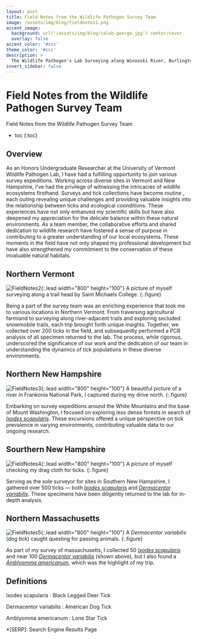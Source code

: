 ```yaml
---
layout: post
title: Field Notes from the Wildlife Pathogen Survey Team
image: /assets/img/blog/fieldnotes1.png
accent_image: 
  background: url('/assets/img/blog/caleb-george.jpg') center/cover
  overlay: false
accent_color: '#ccc'
theme_color: '#ccc'
description: >
  The Wildlife Pathogen's Lab Surveying along Winooski River, Burlington, VT.
invert_sidebar: false
---
```


# Field Notes from the Wildlife Pathogen Survey Team

Field Notes from the Wildlife Pathogen Survey Team

* toc
{:toc}

## Overview
As an Honors Undergraduate Researcher at the University of Vermont Wildlife Pathogen Lab, I have had a fulfilling opportunity to join various survey expeditions. Working across diverse sites in Vermont and New Hampshire, I've had the privilege of witnessing the intricacies of wildlife ecosystems firsthand. Surveys and tick collections have become routine , each outing revealing unique challenges and providing valuable insights into the relationship between ticks and ecological coonditions. These experiences have not only enhanved my scientific skills but have also deepened my appreciation for the delicate balance within these natural environments. As a team member, the collaborative efforts and shared dedication to wildlife research have fostered a sense of purpose in contributing to a greater understanding of our local ecosystems. These moments in the field have not only shaped my professional development but have also strengthened my commitment to the conservation of these invaluable natural habitats.


## Northern Vermont
![FieldNotes2](/assets/img/blog/fieldnotes2.png "A picture of myself surveying along a trail head by Saint Michaels College."){:.lead width="800" height="100"}
A picture of myself surveying along a trail head by Saint Michaels College.
{:.figure}

Being a part of the survey team was an enriching experience that took me to various locations in Northern Vermont. From traversing agricultural farmland to surveying along river-adjacent trails and exploring secluded snowmobile trails, each trip brought forth unique insights. Together, we collected over 200 ticks in the field, and subsequently performed a PCR analysis of all specimen returned to the lab. The process, while rigorous, underscored the significance of our work and the dedication of our team in understanding the dynamics of tick populations in these diverse environments.

## Northern New Hampshire
![FieldNotes3](/assets/img/blog/fieldnotes3.png "A beautiful picture of a river in Frankonia National Park, I captured during my drive north."){:.lead width="800" height="100"}
A beautiful picture of a river in Frankonia National Park, I captured during my drive north.
{:.figure}

Embarking on survey expeditions around the White Mountains and the base of Mount Washington, I focused on exploring less dense forests in search of [*Ixodes scapularis*](#definitions). These excursions offered a unique perspective on tick prevalence in varying environments, contributing valuable data to our ongoing research.

## Sourthern New Hampshire
![FieldNotes4](/assets/img/blog/fieldnotes4.png "A picture of myself checking my drag cloth for ticks."){:.lead width="800" height="100"}
A picture of myself checking my drag cloth for ticks.
{:.figure}

Serving as the sole surveyor for sites in Southern New Hampshire, I gathered  over 500 ticks — both [*Ixodes scapularis*](#definitions) and [*Dermacentor variabilis*](#definitions). These specimens have been diligently returned to the lab for in-depth analysis.

## Northern Massachusetts
![FieldNotes5](/assets/img/blog/fieldnotes2.png "A *Dermacentor variabilis* (dog tick) caught questing for passing animals."){:.lead width="800" height="100"}
A *Dermacentor variabilis* (dog tick) caught questing for passing animals.
{:.figure}

As part of my survey of massachusetts, I collected 50 [*Ixodes scapularis*](#definitions) and near 100 [*Dermacentor variabilis*](#definitions) (shown above), but I also found a [*Amblyomma americanum*](#definitions), which was the highlight of my trip.

## Definitions
Ixodes scapularis
: Black Legged Deer Tick

Dermacentor variabilis
: American Dog Tick

Amblyomma americanum
: Lone Star Tick


*[SERP]: Search Engine Results Page
